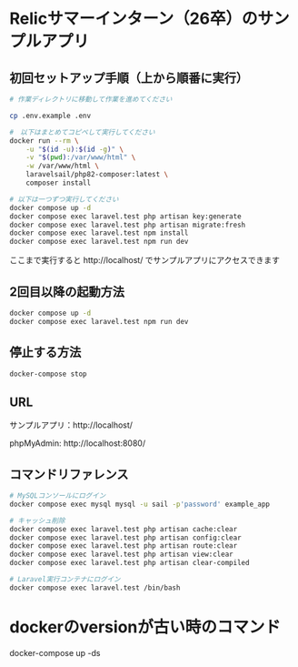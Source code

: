 # Relicサマーインターン（26卒）のサンプルアプリ

## 初回セットアップ手順（上から順番に実行）

```sh
# 作業ディレクトリに移動して作業を進めてください 

cp .env.example .env

#　以下はまとめてコピペして実行してください
docker run --rm \
    -u "$(id -u):$(id -g)" \
    -v "$(pwd):/var/www/html" \
    -w /var/www/html \
    laravelsail/php82-composer:latest \
    composer install

# 以下は一つずつ実行してください
docker compose up -d
docker compose exec laravel.test php artisan key:generate
docker compose exec laravel.test php artisan migrate:fresh
docker compose exec laravel.test npm install
docker compose exec laravel.test npm run dev
```

ここまで実行すると http://localhost/ でサンプルアプリにアクセスできます

## 2回目以降の起動方法

```sh
docker compose up -d
docker compose exec laravel.test npm run dev
```

## 停止する方法

```sh
docker-compose stop
```

## URL
サンプルアプリ：http://localhost/

phpMyAdmin: http://localhost:8080/

## コマンドリファレンス

```sh
# MySQLコンソールにログイン
docker compose exec mysql mysql -u sail -p'password' example_app

# キャッシュ削除
docker compose exec laravel.test php artisan cache:clear
docker compose exec laravel.test php artisan config:clear
docker compose exec laravel.test php artisan route:clear
docker compose exec laravel.test php artisan view:clear
docker compose exec laravel.test php artisan clear-compiled

# Laravel実行コンテナにログイン
docker compose exec laravel.test /bin/bash
```
# dockerのversionが古い時のコマンド
docker-compose up -ds